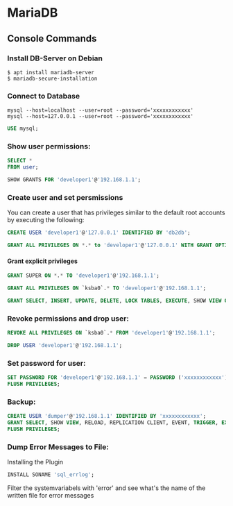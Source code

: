 # MariaDB

## Console Commands

### Install DB-Server on Debian

```shell
$ apt install mariadb-server
$ mariadb-secure-installation
```

### Connect to Database

```shell
mysql --host=localhost --user=root --password='xxxxxxxxxxxx'
mysql --host=127.0.0.1 --user=root --password='xxxxxxxxxxxx'
```

```sql
USE mysql;
```

### Show user permissions:

```sql
SELECT *
FROM user;
```

```sql
SHOW GRANTS FOR 'developer1'@'192.168.1.1';
```

### Create user and set persmissions

You can create a user that has privileges similar to the default root accounts by executing the following:

```sql
CREATE USER 'developer1'@'127.0.0.1' IDENTIFIED BY 'db2db';

GRANT ALL PRIVILEGES ON *.* to 'developer1'@'127.0.0.1' WITH GRANT OPTION; # WITH GRANTS allows that this user can create further users and give them permissions
```

#### Grant explicit privileges

```sql
GRANT SUPER ON *.* TO 'developer1'@'192.168.1.1';
```

```sql
GRANT ALL PRIVILEGES ON `ksba0`.* TO 'developer1'@'192.168.1.1';
```

```sql
GRANT SELECT, INSERT, UPDATE, DELETE, LOCK TABLES, EXECUTE, SHOW VIEW ON `ksba0`.* TO 'developer1'@'192.168.1.1'; # IDENTIFIED BY 'xxxxxxxxxxxx';
```

### Revoke permissions and drop user:

```sql
REVOKE ALL PRIVILEGES ON `ksba0`.* FROM 'developer1'@'192.168.1.1';
```

```sql
DROP USER 'developer1'@'192.168.1.1';
```

### Set password for user:

```sql
SET PASSWORD FOR 'developer1'@'192.168.1.1' = PASSWORD ('xxxxxxxxxxxx');
FLUSH PRIVILEGES;
```

### Backup:

```sql
CREATE USER 'dumper'@'192.168.1.1' IDENTIFIED BY 'xxxxxxxxxxxx';
GRANT SELECT, SHOW VIEW, RELOAD, REPLICATION CLIENT, EVENT, TRIGGER, EXECUTE ON *.* TO 'dumper'@'192.168.1.1';
FLUSH PRIVILEGES;
```

### Dump Error Messages to File:

Installing the Plugin

```sql
INSTALL SONAME 'sql_errlog';
```

Filter the systemvariabels with 'error' and see what's the name of the written file for error messages  
